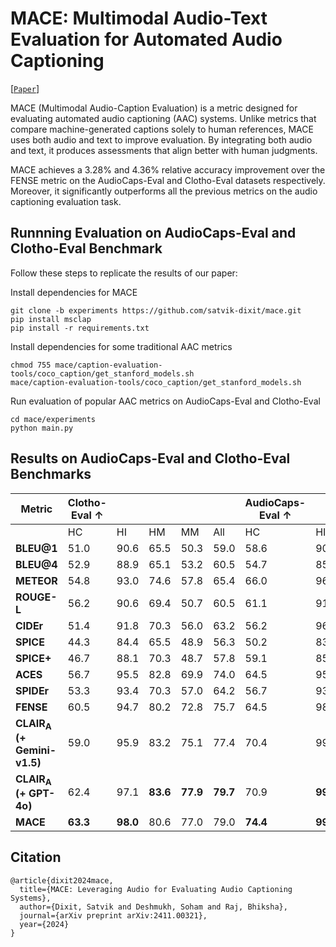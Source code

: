 # MACE: Multimodal Audio-Text Evaluation for Automated Audio Captioning
[[`Paper`](https://arxiv.org/abs/2411.00321v1)]

MACE (Multimodal Audio-Caption Evaluation) is a metric designed for evaluating automated audio captioning (AAC) systems. Unlike metrics that compare machine-generated captions solely to human references, MACE uses both audio and text to improve evaluation. By integrating both audio and text, it produces assessments that align better with human judgments.

MACE achieves a 3.28% and 4.36% relative accuracy improvement over the FENSE metric on the AudioCaps-Eval and Clotho-Eval datasets respectively. Moreover, it significantly outperforms all the previous metrics on the audio captioning evaluation task.

## Runnning Evaluation on AudioCaps-Eval and Clotho-Eval Benchmark

Follow these steps to replicate the results of our paper:

Install dependencies for MACE
```
git clone -b experiments https://github.com/satvik-dixit/mace.git
pip install msclap
pip install -r requirements.txt
```

Install dependencies for some traditional AAC metrics
```
chmod 755 mace/caption-evaluation-tools/coco_caption/get_stanford_models.sh
mace/caption-evaluation-tools/coco_caption/get_stanford_models.sh
```

Run evaluation of popular AAC metrics on AudioCaps-Eval and Clotho-Eval 
```
cd mace/experiments
python main.py
```

## Results on AudioCaps-Eval and Clotho-Eval Benchmarks

| **Metric**         | **Clotho-Eval ↑**     |                        |                          |                        |           | **AudioCaps-Eval ↑**  |                        |                          |                        |           |
|--------------------|-----------------------|------------------------|--------------------------|------------------------|-----------|-----------------------|------------------------|--------------------------|------------------------|-----------|
|                    | HC                    | HI                     | HM                       | MM                     | All       | HC                    | HI                     | HM                       | MM                     | All       |
| **BLEU@1**         | 51.0                  | 90.6                   | 65.5                     | 50.3                   | 59.0      | 58.6                  | 90.3                   | 77.4                     | 50.3                   | 62.4      |
| **BLEU@4**         | 52.9                  | 88.9                   | 65.1                     | 53.2                   | 60.5      | 54.7                  | 85.8                   | 78.7                     | 50.6                   | 61.6      |
| **METEOR**         | 54.8                  | 93.0                   | 74.6                     | 57.8                   | 65.4      | 66.0                  | 96.4                   | 90.0                     | 60.1                   | 71.7      |
| **ROUGE-L**        | 56.2                  | 90.6                   | 69.4                     | 50.7                   | 60.5      | 61.1                  | 91.5                   | 82.8                     | 52.1                   | 64.9      |
| **CIDEr**          | 51.4                  | 91.8                   | 70.3                     | 56.0                   | 63.2      | 56.2                  | 96.0                   | 90.4                     | 61.2                   | 71.0      |
| **SPICE**          | 44.3                  | 84.4                   | 65.5                     | 48.9                   | 56.3      | 50.2                  | 83.8                   | 77.8                     | 49.1                   | 59.7      |
| **SPICE+**         | 46.7                  | 88.1                   | 70.3                     | 48.7                   | 57.8      | 59.1                  | 85.4                   | 83.7                     | 49.0                   | 62.0      |
| **ACES**           | 56.7                  | 95.5                   | 82.8                     | 69.9                   | 74.0      | 64.5                  | 95.1                   | 89.5                     | 82.0                   | 83.0      |
| **SPIDEr**         | 53.3                  | 93.4                   | 70.3                     | 57.0                   | 64.2      | 56.7                  | 93.4                   | 70.3                     | 57.0                   | 64.2      |
| **FENSE**          | 60.5                  | 94.7                   | 80.2                     | 72.8                   | 75.7      | 64.5                  | 98.4                   | 91.6                     | 84.6                   | 85.3      |
| **CLAIR<sub>A</sub> (+ Gemini-v1.5)** | 59.0 | 95.9 | 83.2 | 75.1 | 77.4 | 70.4 | 99.2 | 93.7 | 81.5 | 84.9 |
| **CLAIR<sub>A</sub> (+ GPT-4o)**      | 62.4 | 97.1 | **83.6** | **77.9** | **79.7** | 70.9 | **99.2** | **93.3** | 84.6 | 86.6 |
| **MACE**            | **63.3**              | **98.0**               | 80.6                     | 77.0                   | 79.0      | **74.4**              | **99.2**               | **94.6**                 | **86.3**               | **88.1** |


## Citation
```
@article{dixit2024mace,
  title={MACE: Leveraging Audio for Evaluating Audio Captioning Systems},
  author={Dixit, Satvik and Deshmukh, Soham and Raj, Bhiksha},
  journal={arXiv preprint arXiv:2411.00321},
  year={2024}
}
```
